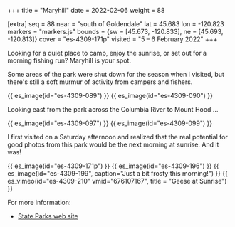 +++
title = "Maryhill"
date = 2022-02-06
weight = 88

[extra]
seq = 88
near = "south of Goldendale"
lat = 45.683
lon = -120.823
markers = "markers.js"
bounds = {sw = [45.673, -120.833], ne = [45.693, -120.813]}
cover = "es-4309-171p"
visited = "5 – 6 February 2022"
+++

Looking for a quiet place to camp, enjoy the sunrise, or set out for a morning fishing run? Maryhill is your spot.

<!-- more -->

Some areas of the park were shut down for the season when I visited, but there's still a soft murmur of activity from campers and fishers.

{{ es_image(id="es-4309-089") }}
{{ es_image(id="es-4309-090") }}

Looking east from the park across the Columbia River to Mount Hood ...

{{ es_image(id="es-4309-097") }}
{{ es_image(id="es-4309-099") }}

I first visited on a Saturday afternoon and realized that the real potential for good photos from this park would be the next morning at sunrise. And it was!

{{ es_image(id="es-4309-171p") }}
{{ es_image(id="es-4309-196") }}
{{ es_image(id="es-4309-199", caption="Just a bit frosty this morning!") }}
{{ es_vimeo(id="es-4309-210" vmid="676107167", title = "Geese at Sunrise") }}

For more information:

* [State Parks web site](https://www.parks.wa.gov/543/Maryhill)
